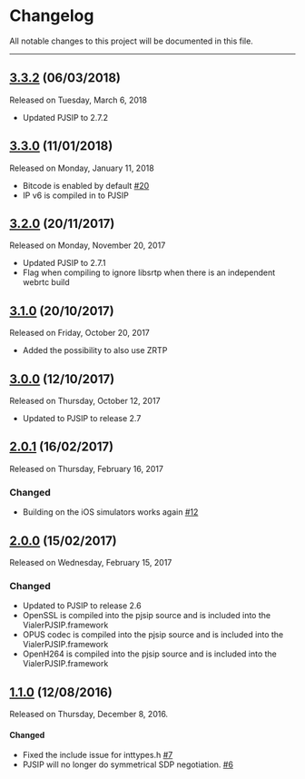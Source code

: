 # Changelog
All notable changes to this project will be documented in this file.

---

## [3.3.2](https://github.com/VoIPGRID/Vialer-pjsip-iOS/tree/3.3.2) (06/03/2018)
Released on Tuesday, March 6, 2018
* Updated PJSIP to 2.7.2

## [3.3.0](https://github.com/VoIPGRID/Vialer-pjsip-iOS/tree/3.3.0) (11/01/2018)
Released on Monday, January 11, 2018
* Bitcode is enabled by default [#20](https://github.com/VoIPGRID/Vialer-pjsip-iOS/pull/20)
* IP v6 is compiled in to PJSIP

## [3.2.0](https://github.com/VoIPGRID/Vialer-pjsip-iOS/tree/3.2.0) (20/11/2017)
Released on Monday, November 20, 2017
* Updated PJSIP to 2.7.1
* Flag when compiling to ignore libsrtp when there is an independent webrtc build

## [3.1.0](https://github.com/VoIPGRID/Vialer-pjsip-iOS/tree/3.1.0) (20/10/2017)
Released on Friday, October 20, 2017
* Added the possibility to also use ZRTP

## [3.0.0](https://github.com/VoIPGRID/Vialer-pjsip-iOS/tree/3.0.0) (12/10/2017)
Released on Thursday, October 12, 2017
* Updated to PJSIP to release 2.7

## [2.0.1](https://github.com/VoIPGRID/Vialer-pjsip-iOS/tree/2.0.1) (16/02/2017)
Released on Thursday, February 16, 2017

### Changed
* Building on the iOS simulators works again [#12](https://github.com/VoIPGRID/Vialer-pjsip-iOS/issues/12)

## [2.0.0](https://github.com/VoIPGRID/Vialer-pjsip-iOS/tree/2.0.0) (15/02/2017)
Released on Wednesday, February 15, 2017

### Changed
* Updated to PJSIP to release 2.6
* OpenSSL is compiled into the pjsip source and is included into the VialerPJSIP.framework
* OPUS codec is compiled into the pjsip source and is included into the VialerPJSIP.framework
* OpenH264 is compiled into the pjsip source and is included into the VialerPJSIP.framework

## [1.1.0](https://github.com/VoIPGRID/Vialer-pjsip-iOS/tree/1.1.0) (12/08/2016)
Released on Thursday, December 8, 2016.

#### Changed
* Fixed the include issue for inttypes.h [#7](https://github.com/VoIPGRID/Vialer-pjsip-iOS/pull/7)
* PJSIP will no longer do symmetrical SDP negotiation. [#6](https://github.com/VoIPGRID/Vialer-pjsip-iOS/pull/6)
